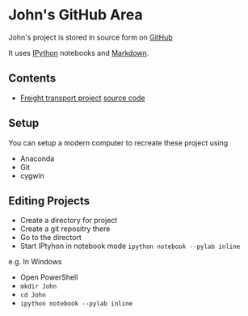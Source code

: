 John's GitHub Area
====
John's project is stored in source form on [GitHub](https://github.com/peterwilliams97/john)

It uses [IPython](http://ipython.org/) notebooks and [Markdown](http://daringfireball.net/projects/markdown/syntax).

Contents
-----
* [Freight transport project](http://nbviewer.ipython.org/urls/raw.github.com/peterwilliams97/john/master/freight_transport_project.ipynb) [source code](https://github.com/peterwilliams97/john/blob/master/freight_transport_project.ipynb)


Setup
----
You can setup a modern computer to recreate these project using
* Anaconda
* Git
* cygwin

Editing Projects
---
* Create a directory for project
* Create a git repositry there
* Go to the directort
* Start IPtyhon in notebook mode
  `ipython notebook --pylab inline`

e.g. In Windows
* Open PowerShell
* `mkdir John`
* `cd John`
* `ipython notebook --pylab inline`



